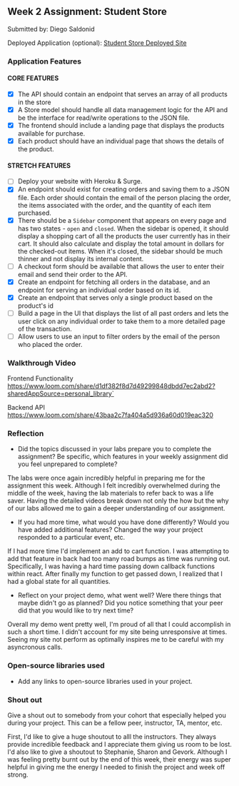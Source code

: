 ## Week 2 Assignment: Student Store

Submitted by: Diego Saldonid 

Deployed Application (optional): [Student Store Deployed Site](ADD_LINK_HERE)

### Application Features

#### CORE FEATURES

- [x] The API should contain an endpoint that serves an array of all products in the store
- [x] A Store model should handle all data management logic for the API and be the interface for read/write operations to the JSON file.
- [x] The frontend should include a landing page that displays the products available for purchase.
- [x] Each product should have an individual page that shows the details of the product.

#### STRETCH FEATURES

- [ ] Deploy your website with Heroku & Surge. 
- [x] An endpoint should exist for creating orders and saving them to a JSON file. Each order should contain the email of the person placing the order, the items associated with the order, and the quantity of each item purchased.
- [x] There should be a `Sidebar` component that appears on every page and has two states - `open` and `closed`. When the sidebar is opened, it should display a shopping cart of all the products the user currently has in their cart. It should also calculate and display the total amount in dollars for the checked-out items. When it's closed, the sidebar should be much thinner and not display its internal content.
- [ ] A checkout form should be available that allows the user to enter their email and send their order to the API.
- [x] Create an endpoint for fetching all orders in the database, and an endpoint for serving an individual order based on its id.
- [x] Create an endpoint that serves only a single product based on the product's id
- [ ] Build a page in the UI that displays the list of all past orders and lets the user click on any individual order to take them to a more detailed page of the transaction.
- [ ] Allow users to use an input to filter orders by the email of the person who placed the order.

### Walkthrough Video
Frontend Functionality 
https://www.loom.com/share/d1df382f8d7d49299848dbdd7ec2abd2?sharedAppSource=personal_library`

Backend API
https://www.loom.com/share/43baa2c7fa404a5d936a60d019eac320

### Reflection

* Did the topics discussed in your labs prepare you to complete the assignment? Be specific, which features in your weekly assignment did you feel unprepared to complete?

The labs were once again incredibly helpful in preparing me for the assignment this week. Although I felt incredibly overwhelmed during the middle of the week, having the lab
materials to refer back to was a life saver. Having the detailed videos break down not only the how but the why of our labs allowed me to gain a deeper understanding of 
our assignment.

* If you had more time, what would you have done differently? Would you have added additional features? Changed the way your project responded to a particular event, etc.
  
If I had more time I'd implement an add to cart function. I was attempting to add that feature in back had too many road bumps as time was running out. Specifically, I
was having a hard time passing down callback functions within react. After finally my function to get passed down, I realized that I had a global state for all quantities.

* Reflect on your project demo, what went well? Were there things that maybe didn't go as planned? Did you notice something that your peer did that you would like to try next time?

Overall my demo went pretty well, I'm proud of all that I could accomplish in such a short time. I didn't account for my site being unresponsive at times. Seeing my site
not perform as optimally inspires me to be careful with my asyncronous calls.

### Open-source libraries used

- Add any links to open-source libraries used in your project.

### Shout out

Give a shout out to somebody from your cohort that especially helped you during your project. This can be a fellow peer, instructor, TA, mentor, etc.

First, I'd like to give a huge shoutout to alll the instructors. They always provide incredible feedback and I appreciate them giving us room to be lost. I'd also like
to give a shoutout to Stephanie, Sharon and Gevork. Although I was feeling pretty burnt out by the end of this week, their energy was super helpful in giving me the 
energy I needed to finish the project and week off strong.
